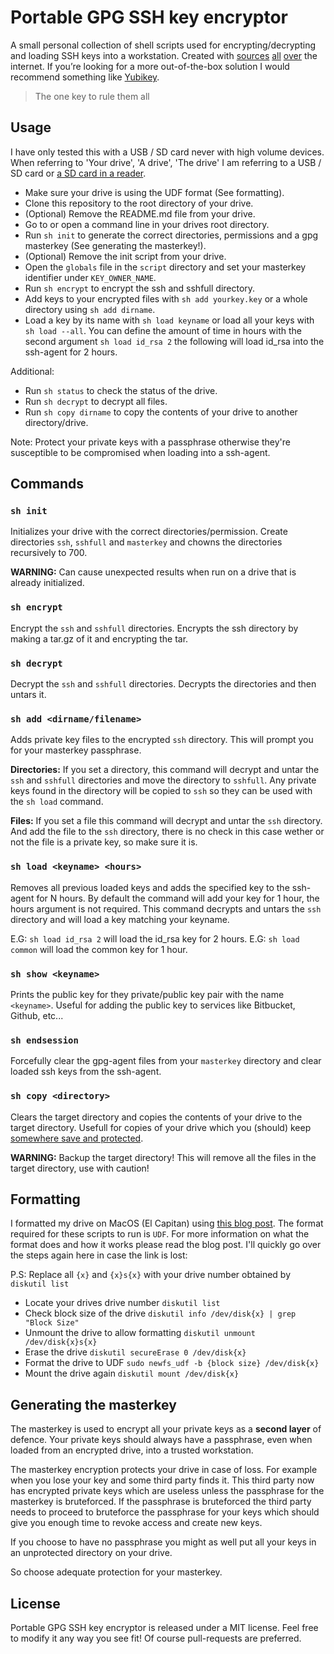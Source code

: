 # Portable GPG SSH key encryptor
A small personal collection of shell scripts used for encrypting/decrypting and loading SSH keys into a workstation. Created with [sources](https://gist.github.com/stupakov/11227904) [all](https://github.com/DamnedFacts/ssh-fob) [over](http://tammersaleh.com/posts/building-an-encrypted-usb-drive-for-your-ssh-keys-in-os-x/) the internet. If you’re looking for a more out-of-the-box solution I would recommend something like [Yubikey](https://www.yubikeyshop.nl).

> The one key to rule them all

## Usage
I have only tested this with a USB / SD card never with high volume devices. When referring to 'Your drive', 'A drive', 'The drive' I am referring to a USB / SD card or [a SD card in a reader](https://www.kingston.com/us/flash/readers/fcr-mrg2).

- Make sure your drive is using the UDF format (See formatting).
- Clone this repository to the root directory of your drive.
- (Optional) Remove the README.md file from your drive.
- Go to or open a command line in your drives root directory.
- Run `sh init` to generate the correct directories, permissions and a gpg masterkey (See generating the masterkey!). 
- (Optional) Remove the init script from your drive.
- Open the `globals` file in the `script` directory and set your masterkey identifier under `KEY_OWNER_NAME`.
- Run `sh encrypt` to encrypt the ssh and sshfull directory.
- Add keys to your encrypted files with `sh add yourkey.key` or a whole directory using `sh add dirname`.
- Load a key by its name with `sh load keyname` or load all your keys with `sh load --all`. You can define the amount of time in hours with the second argument `sh load id_rsa 2` the following will load id_rsa into the ssh-agent for 2 hours.


Additional:
- Run `sh status` to check the status of the drive.
- Run `sh decrypt` to decrypt all files.
- Run `sh copy dirname` to copy the contents of your drive to another directory/drive.

Note: Protect your private keys with a passphrase otherwise they're susceptible to be compromised when loading into a ssh-agent.

## Commands
### `sh init`
Initializes your drive with the correct directories/permission. Create directories `ssh`, `sshfull` and `masterkey` and chowns the directories recursively to 700.

**WARNING:** Can cause unexpected results when run on a drive that is already initialized.

### `sh encrypt`
Encrypt the `ssh` and `sshfull` directories. Encrypts the ssh directory by making a tar.gz of it and encrypting the tar.

### `sh decrypt`
Decrypt the `ssh` and `sshfull` directories. Decrypts the directories and then untars it.

### `sh add <dirname/filename>`
Adds private key files to the encrypted `ssh` directory. This will prompt you for your masterkey passphrase.

**Directories:** If you set a directory, this command will decrypt and untar the `ssh` and `sshfull` directories and move the directory to `sshfull`. Any private keys found in the directory will be copied to `ssh` so they can be used with the `sh load` command.

**Files:** If you set a file this command will decrypt and untar the `ssh` directory. And add the file to the `ssh` directory, there is no check in this case wether or not the file is a private key, so make sure it is.

### `sh load <keyname> <hours>`
Removes all previous loaded keys and adds the specified key to the ssh-agent for N hours. By default the command will add your key for 1 hour, the hours argument is not required. This command decrypts and untars the `ssh` directory and will load a key matching your keyname. 

E.G: `sh load id_rsa 2` will load the id_rsa key for 2 hours.
E.G: `sh load common` will load the common key for 1 hour.

### `sh show <keyname>`
Prints the public key for they private/public key pair with the name `<keyname>`. Useful for adding the public key to services like Bitbucket, Github, etc...

### `sh endsession`
Forcefully clear the gpg-agent files from your `masterkey` directory and clear loaded ssh keys from the ssh-agent.

### `sh copy <directory>`
Clears the target directory and copies the contents of your drive to the target directory. Usefull for copies of your drive which you (should) keep [somewhere save and protected](http://www.homedepot.com/b/Tools-Safety-Security-Safes-Fire-Security-Safes/N-5yc1vZc29n).

**WARNING:** Backup the target directory! This will remove all the files in the target directory, use with caution!

## Formatting
I formatted my drive on MacOS (El Capitan) using [this blog post](http://www.sfcgeorge.co.uk/posts/2013/12/29/howto-format-udf-filesystem-osx-advantages). The format required for these scripts to run is `UDF`. For more information on what the format does and how it works please read the blog post. I'll quickly go over the steps again here in case the link is lost:

P.S: Replace all `{x}` and `{x}s{x}` with your drive number obtained by `diskutil list`

- Locate your drives drive number `diskutil list`
- Check block size of the drive `diskutil info /dev/disk{x} | grep "Block Size"`
- Unmount the drive to allow formatting `diskutil unmount /dev/disk{x}s{x}`
- Erase the drive `diskutil secureErase 0 /dev/disk{x}`
- Format the drive to UDF `sudo newfs_udf -b {block size} /dev/disk{x}`
- Mount the drive again `diskutil mount /dev/disk{x}`

## Generating the masterkey
The masterkey is used to encrypt all your private keys as a **second layer** of defence. Your private keys should always have a passphrase, even when loaded from an encrypted drive, into a trusted workstation.

The masterkey encryption protects your drive in case of loss. For example when you lose your key and some third party finds it. This third party now has encrypted private keys which are useless unless the passphrase for the masterkey is bruteforced. If the passphrase is bruteforced the third party needs to proceed to bruteforce the passphrase for your keys which should give you enough time to revoke access and create new keys.

If you choose to have no passphrase you might as well put all your keys in an unprotected directory on your drive.

So choose adequate protection for your masterkey.

## License
Portable GPG SSH key encryptor is released under a MIT license. Feel free to modify it any way you see fit! Of course pull-requests are preferred.